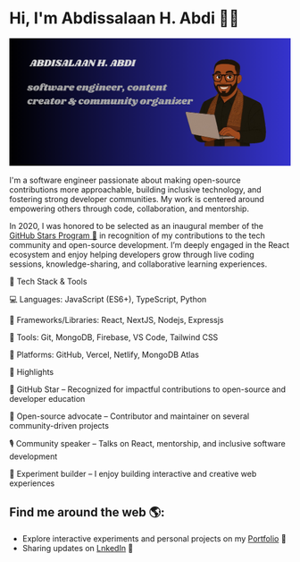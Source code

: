 # Hi, I'm Abdissalaan H. Abdi 👋🏾 

<img src="https://raw.githubusercontent.com/ApzHuss/ApzHuss/refs/heads/main/cover.png" alt="banner that says APZHUSS - software engineer, content creator and community organizer alongside a cartoon illustration of APZ.">

I'm a software engineer passionate about making open-source contributions more approachable, building inclusive technology, and fostering strong developer communities. My work is centered around empowering others through code, collaboration, and mentorship.

In 2020, I was honored to be selected as an inaugural member of the <a href="https://stars.github.com/">GitHub Stars Program 🌟</a> in recognition of my contributions to the tech community and open-source development. I’m deeply engaged in the React ecosystem and enjoy helping developers grow through live coding sessions, knowledge-sharing, and collaborative learning experiences.

🧰 Tech Stack & Tools

💻 Languages: JavaScript (ES6+), TypeScript, Python

🧠 Frameworks/Libraries: React, NextJS, Nodejs, Expressjs

🔧 Tools: Git, MongoDB, Firebase, VS Code, Tailwind CSS

🚀 Platforms: GitHub, Vercel, Netlify, MongoDB Atlas

💼 Highlights

🌟 GitHub Star – Recognized for impactful contributions to open-source and developer education

🧩 Open-source advocate – Contributor and maintainer on several community-driven projects

🎙️ Community speaker – Talks on React, mentorship, and inclusive software development

🧪 Experiment builder – I enjoy building interactive and creative web experiences


## Find me around the web 🌎: 

- Explore interactive experiments and personal projects on my <a href="#">Portfolio</a> 🏓
- Sharing updates on <a href="https://www.linkedin.com/in/abdisalaan-hussein-abdi-34057436b">LnkedIn</a> 💼
